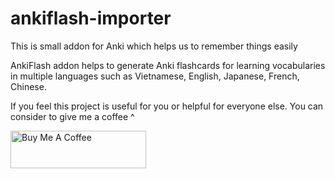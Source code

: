 # ankiflash-importer

This is small addon for Anki which helps us to remember things easily

AnkiFlash addon helps to generate Anki flashcards for learning vocabularies in multiple languages such as Vietnamese, English, Japanese, French, Chinese.

If you feel this project is useful for you or helpful for everyone else. You can consider to give me a coffee ^

<a href="https://www.buymeacoffee.com/longhoangly" target="_blank"><img src="https://cdn.buymeacoffee.com/buttons/v2/default-yellow.png" alt="Buy Me A Coffee" style="height: 60px !important;width: 217px !important;" ></a>
